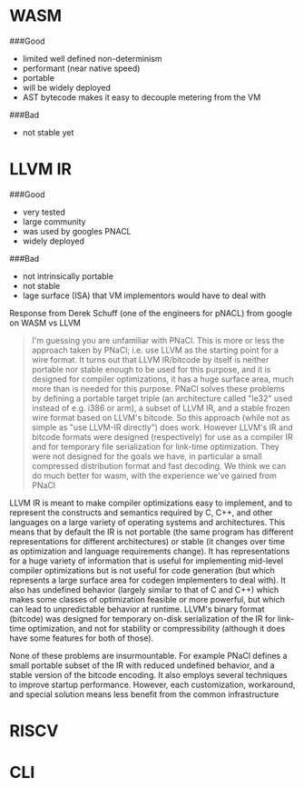 # WASM
###Good
* limited well defined non-determinism
* performant (near native speed)
* portable
* will be widely deployed
* AST bytecode makes it easy to decouple metering from the VM

###Bad
* not stable yet

# LLVM IR
###Good
* very tested
* large community
* was used by googles PNACL
* widely deployed

###Bad
* not intrinsically portable
* not stable
* lage surface (ISA) that VM implementors would have to deal with

Response from Derek Schuff (one of the engineers for pNACL) from google on WASM vs LLVM

>I'm guessing you are unfamiliar with PNaCl. This is more or less the approach taken by PNaCl; i.e. use LLVM as the starting point for a wire format. It turns out that LLVM IR/bitcode by itself is neither portable nor stable enough to be used for this purpose, and it is designed for compiler optimizations, it has a huge surface area, much more than is needed for this purpose. PNaCl solves these problems by defining a portable target triple (an architecture called "le32" used instead of e.g. i386 or arm), a subset of LLVM IR, and a stable frozen wire format based on LLVM's bitcode. So this approach (while not as simple as "use LLVM-IR directly") does work. However LLVM's IR and bitcode formats were designed (respectively) for use as a compiler IR and for temporary file serialization for link-time optimization. They were not designed for the goals we have, in particular a small compressed distribution format and fast decoding. We think we can do much better for wasm, with the experience we've gained from PNaCl

LLVM IR is meant to make compiler optimizations easy to implement, and to represent the constructs and semantics required by C, C++, and other languages on a large variety of operating systems and architectures. This means that by default the IR is not portable (the same program has different representations for different architectures) or stable (it changes over time as optimization and language requirements change). It has representations for a huge variety of information that is useful for implementing mid-level compiler optimizations but is not useful for code generation (but which represents a large surface area for codegen implementers to deal with). It also has undefined behavior (largely similar to that of C and C++) which makes some classes of optimization feasible or more powerful, but which can lead to unpredictable behavior at runtime. LLVM's binary format (bitcode) was designed for temporary on-disk serialization of the IR for link-time optimization, and not for stability or compressibility (although it does have some features for both of those).

None of these problems are insurmountable. For example PNaCl defines a small portable subset of the IR with reduced undefined behavior, and a stable version of the bitcode encoding. It also employs several techniques to improve startup performance. However, each customization, workaround, and special solution means less benefit from the common infrastructure


# RISCV
# CLI

